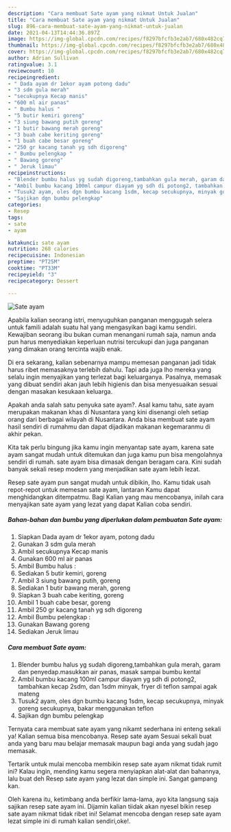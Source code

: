 ```yaml
---
description: "Cara membuat Sate ayam yang nikmat Untuk Jualan"
title: "Cara membuat Sate ayam yang nikmat Untuk Jualan"
slug: 896-cara-membuat-sate-ayam-yang-nikmat-untuk-jualan
date: 2021-04-13T14:44:36.897Z
image: https://img-global.cpcdn.com/recipes/f8297bfcfb3e2ab7/680x482cq70/sate-ayam-foto-resep-utama.jpg
thumbnail: https://img-global.cpcdn.com/recipes/f8297bfcfb3e2ab7/680x482cq70/sate-ayam-foto-resep-utama.jpg
cover: https://img-global.cpcdn.com/recipes/f8297bfcfb3e2ab7/680x482cq70/sate-ayam-foto-resep-utama.jpg
author: Adrian Sullivan
ratingvalue: 3.1
reviewcount: 10
recipeingredient:
- " Dada ayam dr 1ekor ayam potong dadu"
- "3 sdm gula merah"
- "secukupnya Kecap manis"
- "600 ml air panas"
- " Bumbu halus "
- "5 butir kemiri goreng"
- "3 siung bawang putih goreng"
- "1 butir bawang merah goreng"
- "3 buah cabe keriting goreng"
- "1 buah cabe besar goreng"
- "250 gr kacang tanah yg sdh digoreng"
- " Bumbu pelengkap "
- " Bawang goreng"
- " Jeruk limau"
recipeinstructions:
- "Blender bumbu halus yg sudah digoreng,tambahkan gula merah, garam dan penyedap.masukkan air panas, masak sampai bumbu kental"
- "Ambil bumbu kacang 100ml campur diayam yg sdh di potong2, tambahkan kecap 2sdm, dan 1sdm minyak, fryer di teflon sampai agak mateng"
- "Tusuk2 ayam, oles dgn bumbu kacang 1sdm, kecap secukupnya, minyak goreng secukupnya, bakar menggunakan teflon"
- "Sajikan dgn bumbu pelengkap"
categories:
- Resep
tags:
- sate
- ayam

katakunci: sate ayam 
nutrition: 268 calories
recipecuisine: Indonesian
preptime: "PT25M"
cooktime: "PT33M"
recipeyield: "3"
recipecategory: Dessert

---
```



![Sate ayam](https://img-global.cpcdn.com/recipes/f8297bfcfb3e2ab7/680x482cq70/sate-ayam-foto-resep-utama.jpg)

Apabila kalian seorang istri, menyuguhkan panganan menggugah selera untuk famili adalah suatu hal yang mengasyikan bagi kamu sendiri. Kewajiban seorang ibu bukan cuman menangani rumah saja, namun anda pun harus menyediakan keperluan nutrisi tercukupi dan juga panganan yang dimakan orang tercinta wajib enak.

Di era  sekarang, kalian sebenarnya mampu memesan panganan jadi tidak harus ribet memasaknya terlebih dahulu. Tapi ada juga lho mereka yang selalu ingin menyajikan yang terlezat bagi keluarganya. Pasalnya, memasak yang dibuat sendiri akan jauh lebih higienis dan bisa menyesuaikan sesuai dengan masakan kesukaan keluarga. 



Apakah anda salah satu penyuka sate ayam?. Asal kamu tahu, sate ayam merupakan makanan khas di Nusantara yang kini disenangi oleh setiap orang dari berbagai wilayah di Nusantara. Anda bisa membuat sate ayam hasil sendiri di rumahmu dan dapat dijadikan makanan kegemaranmu di akhir pekan.

Kita tak perlu bingung jika kamu ingin menyantap sate ayam, karena sate ayam sangat mudah untuk ditemukan dan juga kamu pun bisa mengolahnya sendiri di rumah. sate ayam bisa dimasak dengan beragam cara. Kini sudah banyak sekali resep modern yang menjadikan sate ayam lebih lezat.

Resep sate ayam pun sangat mudah untuk dibikin, lho. Kamu tidak usah repot-repot untuk memesan sate ayam, lantaran Kamu dapat menghidangkan ditempatmu. Bagi Kalian yang mau mencobanya, inilah cara menyajikan sate ayam yang lezat yang dapat Kalian coba sendiri.

<!--inarticleads1-->

##### Bahan-bahan dan bumbu yang diperlukan dalam pembuatan Sate ayam:

1. Siapkan  Dada ayam dr 1ekor ayam, potong dadu
1. Gunakan 3 sdm gula merah
1. Ambil secukupnya Kecap manis
1. Gunakan 600 ml air panas
1. Ambil  Bumbu halus :
1. Sediakan 5 butir kemiri, goreng
1. Ambil 3 siung bawang putih, goreng
1. Sediakan 1 butir bawang merah, goreng
1. Siapkan 3 buah cabe keriting, goreng
1. Ambil 1 buah cabe besar, goreng
1. Ambil 250 gr kacang tanah yg sdh digoreng
1. Ambil  Bumbu pelengkap :
1. Gunakan  Bawang goreng
1. Sediakan  Jeruk limau




<!--inarticleads2-->

##### Cara membuat Sate ayam:

1. Blender bumbu halus yg sudah digoreng,tambahkan gula merah, garam dan penyedap.masukkan air panas, masak sampai bumbu kental
1. Ambil bumbu kacang 100ml campur diayam yg sdh di potong2, tambahkan kecap 2sdm, dan 1sdm minyak, fryer di teflon sampai agak mateng
1. Tusuk2 ayam, oles dgn bumbu kacang 1sdm, kecap secukupnya, minyak goreng secukupnya, bakar menggunakan teflon
1. Sajikan dgn bumbu pelengkap




Ternyata cara membuat sate ayam yang nikamt sederhana ini enteng sekali ya! Kalian semua bisa mencobanya. Resep sate ayam Sesuai sekali buat anda yang baru mau belajar memasak maupun bagi anda yang sudah jago memasak.

Tertarik untuk mulai mencoba membikin resep sate ayam nikmat tidak rumit ini? Kalau ingin, mending kamu segera menyiapkan alat-alat dan bahannya, lalu buat deh Resep sate ayam yang lezat dan simple ini. Sangat gampang kan. 

Oleh karena itu, ketimbang anda berfikir lama-lama, ayo kita langsung saja sajikan resep sate ayam ini. Dijamin kalian tiidak akan nyesel bikin resep sate ayam nikmat tidak ribet ini! Selamat mencoba dengan resep sate ayam lezat simple ini di rumah kalian sendiri,oke!.

